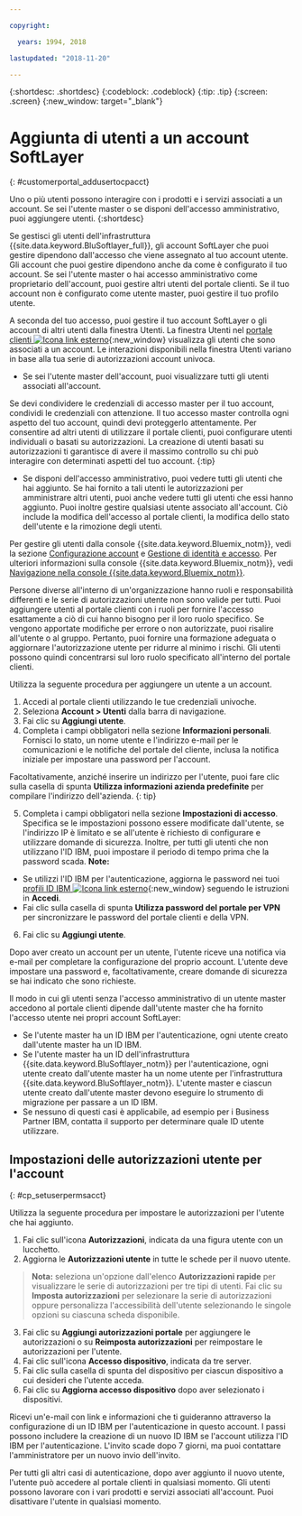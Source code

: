 ```yaml
---

copyright:

  years: 1994, 2018

lastupdated: "2018-11-20"

---
```


{:shortdesc: .shortdesc}
{:codeblock: .codeblock}
{:tip: .tip}
{:screen: .screen}
{:new_window: target="_blank"}


# Aggiunta di utenti a un account SoftLayer
{: #customerportal_addusertocpacct}

Uno o più utenti possono interagire con i prodotti e i servizi associati a un account. Se sei l'utente master o se disponi dell'accesso amministrativo, puoi aggiungere utenti.
{:shortdesc}

Se gestisci gli utenti dell'infrastruttura {{site.data.keyword.BluSoftlayer_full}}, gli account SoftLayer che puoi gestire dipendono dall'accesso che viene assegnato al tuo account utente. Gli account che puoi gestire dipendono anche da come è configurato il tuo account. Se sei l'utente master o hai accesso amministrativo come proprietario dell'account, puoi gestire altri utenti del portale clienti. Se il tuo account non è configurato come utente master, puoi gestire il tuo profilo utente.

A seconda del tuo accesso, puoi gestire il tuo account SoftLayer o gli account di altri utenti dalla finestra Utenti. La finestra Utenti nel [portale clienti ![Icona link esterno](../icons/launch-glyph.svg)](https://control.softlayer.com/){:new_window} visualizza gli utenti che sono associati a un account. Le interazioni disponibili nella finestra Utenti variano in base alla tua serie di autorizzazioni account univoca.
  * Se sei l'utente master dell'account, puoi visualizzare tutti gli utenti associati all'account.

  Se devi condividere le credenziali di accesso master per il tuo account, condividi le credenziali con attenzione. Il tuo accesso master controlla ogni aspetto del tuo account, quindi devi proteggerlo attentamente. Per consentire ad altri utenti di utilizzare il portale clienti, puoi configurare utenti individuali o basati su autorizzazioni. La creazione di utenti basati su autorizzazioni ti garantisce di avere il massimo controllo su chi può interagire con determinati aspetti del tuo account.
{:tip}

  * Se disponi dell'accesso amministrativo, puoi vedere tutti gli utenti che hai aggiunto. Se hai fornito a tali utenti le autorizzazioni per amministrare altri utenti, puoi anche vedere tutti gli utenti che essi hanno aggiunto. Puoi inoltre gestire qualsiasi utente associato all'account. Ciò include la modifica dell'accesso al portale clienti, la modifica dello stato dell'utente e la rimozione degli utenti.

Per gestire gli utenti dalla console {{site.data.keyword.Bluemix_notm}}, vedi la sezione [Configurazione account](/docs/account/adminpublic.html#signing-up-for-ibm-cloud) e [Gestione di identità e accesso](/docs/iam/quickstart.html#getstarted). Per ulteriori informazioni sulla console {{site.data.keyword.Bluemix_notm}}, vedi [Navigazione nella console {{site.data.keyword.Bluemix_notm}}](/docs/overview/ui.html#ui).

Persone diverse all'interno di un'organizzazione hanno ruoli e responsabilità differenti e le serie di autorizzazioni utente non sono valide per tutti. Puoi aggiungere utenti al portale clienti con i ruoli per fornire l'accesso esattamente a ciò di cui hanno bisogno per il loro ruolo specifico. Se vengono apportate modifiche per errore o non autorizzate, puoi risalire all'utente o al gruppo. Pertanto, puoi fornire una formazione adeguata o aggiornare l'autorizzazione utente per ridurre al minimo i rischi. Gli utenti possono quindi concentrarsi sul loro ruolo specificato all'interno del portale clienti.

Utilizza la seguente procedura per aggiungere un utente a un account.

1. Accedi al portale clienti utilizzando le tue credenziali univoche.
2. Seleziona **Account > Utenti** dalla barra di navigazione.
3. Fai clic su **Aggiungi utente**.
4. Completa i campi obbligatori nella sezione **Informazioni personali**. Fornisci lo stato, un nome utente e l'indirizzo e-mail per le comunicazioni e le notifiche del portale del cliente, inclusa la notifica iniziale per impostare una password per l'account.

  Facoltativamente, anziché inserire un indirizzo per l'utente, puoi fare clic sulla casella di spunta **Utilizza informazioni azienda predefinite** per compilare l'indirizzo dell'azienda.
  {: tip}

5. Completa i campi obbligatori nella sezione **Impostazioni di accesso**. Specifica se le impostazioni possono essere modificate dall'utente, se l'indirizzo IP è limitato e se all'utente è richiesto di configurare e utilizzare domande di sicurezza. Inoltre, per tutti gli utenti che non utilizzano l'ID IBM, puoi impostare il periodo di tempo prima che la password scada.
**Note:**
* Se utilizzi l'ID IBM per l'autenticazione, aggiorna le password nei tuoi [profili ID IBM ![Icona link esterno](../icons/launch-glyph.svg)](https://www.ibm.com/account/profile){:new_window} seguendo le istruzioni in **Accedi**.
* Fai clic sulla casella di spunta **Utilizza password del portale per VPN** per sincronizzare le password del portale clienti e della VPN.
6. Fai clic su **Aggiungi utente**.

Dopo aver creato un account per un utente, l'utente riceve una notifica via e-mail per completare la configurazione del proprio account. L'utente deve impostare una password e, facoltativamente, creare domande di sicurezza se hai indicato che sono richieste.

Il modo in cui gli utenti senza l'accesso amministrativo di un utente master accedono al portale clienti dipende dall'utente master che ha fornito l'accesso utente nei propri account SoftLayer:
  * Se l'utente master ha un ID IBM per l'autenticazione, ogni utente creato dall'utente master ha un ID IBM.
  * Se l'utente master ha un ID dell'infrastruttura {{site.data.keyword.BluSoftlayer_notm}} per l'autenticazione, ogni utente creato dall'utente master ha un nome utente per l'infrastruttura {{site.data.keyword.BluSoftlayer_notm}}. L'utente master e ciascun utente creato dall'utente master devono eseguire lo strumento di migrazione per passare a un ID IBM.
  * Se nessuno di questi casi è applicabile, ad esempio per i Business Partner IBM, contatta il supporto per determinare quale ID utente utilizzare.

## Impostazioni delle autorizzazioni utente per l'account
{: #cp_setuserpermsacct}

Utilizza la seguente procedura per impostare le autorizzazioni per l'utente che hai aggiunto.

1. Fai clic sull'icona **Autorizzazioni**, indicata da una figura utente con un lucchetto.
2. Aggiorna le **Autorizzazioni utente** in tutte le schede per il nuovo utente.
> **Nota:** seleziona un'opzione dall'elenco **Autorizzazioni rapide** per visualizzare le serie di autorizzazioni per tre tipi di utenti. Fai clic su **Imposta autorizzazioni** per selezionare la serie di autorizzazioni oppure personalizza l'accessibilità dell'utente selezionando le singole opzioni su ciascuna scheda disponibile.
3. Fai clic su **Aggiungi autorizzazioni portale** per aggiungere le autorizzazioni o su **Reimposta autorizzazioni** per reimpostare le autorizzazioni per l'utente.
4. Fai clic sull'icona **Accesso dispositivo**, indicata da tre server.
5. Fai clic sulla casella di spunta del dispositivo per ciascun dispositivo a cui desideri che l'utente acceda.
6. Fai clic su **Aggiorna accesso dispositivo** dopo aver selezionato i dispositivi.

Ricevi un'e-mail con link e informazioni che ti guideranno attraverso la configurazione di un ID IBM per l'autenticazione in questo account. I passi possono includere la creazione di un nuovo ID IBM se l'account utilizza l'ID IBM per l'autenticazione. L'invito scade dopo 7 giorni, ma puoi contattare l'amministratore per un nuovo invio dell'invito.

Per tutti gli altri casi di autenticazione, dopo aver aggiunto il nuovo utente, l'utente può accedere al portale clienti in qualsiasi momento. Gli utenti possono lavorare con i vari prodotti e servizi associati all'account. Puoi disattivare l'utente in qualsiasi momento.
